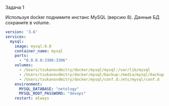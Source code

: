 Задача 1

Используя docker поднимите инстанс MySQL (версию 8). Данные БД сохраните в volume.

```yml
version: '3.6'
services:
  mysql:
    image: mysql:8.0
    container_name: mysql
    ports:
      - "0.0.0.0:3306:3306"
    volumes:
      - /Users/tsukanovdmitry/docker/mysql/mysql:/var/lib/mysql
      - /Users/tsukanovdmitry/docker/mysql/backup:/media/mysql/backup
      - /Users/tsukanovdmitry/docker/mysql/conf.d:/etc/mysql/conf.d
    environment:
      MYSQL_DATABASE: "netology"
      MYSQL_ROOT_PASSWORD: "devops"
    restart: always
```    
